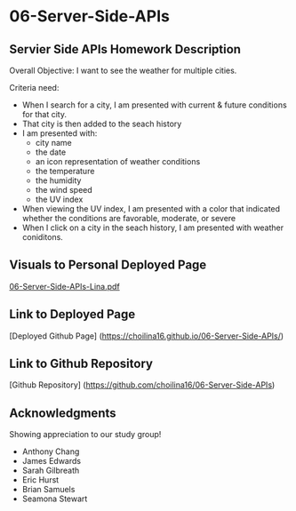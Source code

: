 # 06-Server-Side-APIs

## Servier Side APIs Homework Description

Overall Objective:
I want to see the weather for multiple cities.

Criteria need:
*  When I search for a city, I am presented with current & future conditions for that city. 
*  That city is then added to the seach history
*  I am presented with:
     * city name
     * the date
     * an icon representation of weather conditions
     * the temperature
     * the humidity 
     * the wind speed
     * the UV index
* When viewing the UV index, I am presented with a color that indicated whether the conditions are favorable, moderate, or severe
* When I click on a city in the seach history, I am presented with weather coniditons. 

## Visuals to Personal Deployed Page
[06-Server-Side-APIs-Lina.pdf](https://github.com/choilina16/06-Server-Side-APIs/files/8423374/06-Server-Side-APIs-Lina.pdf)


## Link to Deployed Page
[Deployed Github Page] (https://choilina16.github.io/06-Server-Side-APIs/)

## Link to Github Repository 
[Github Repository] (https://github.com/choilina16/06-Server-Side-APIs)

## Acknowledgments 
Showing appreciation to our study group! 
* Anthony Chang
* James Edwards
* Sarah Gilbreath
* Eric Hurst
* Brian Samuels
* Seamona Stewart
